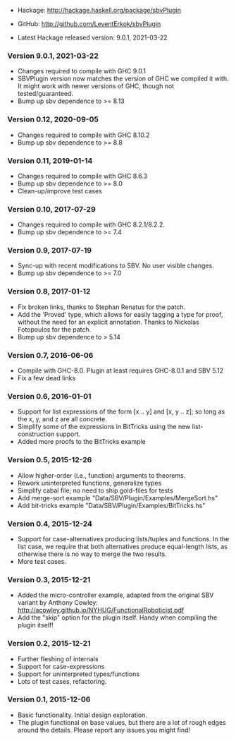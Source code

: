 * Hackage: <http://hackage.haskell.org/package/sbvPlugin>
* GitHub:  <http://github.com/LeventErkok/sbvPlugin>

* Latest Hackage released version: 9.0.1, 2021-03-22

### Version 9.0.1, 2021-03-22
  * Changes required to compile with GHC 9.0.1
  * SBVPlugin version now matches the version of GHC we compiled it with.
    It might work with newer versions of GHC, though not tested/guaranteed.
  * Bump up sbv dependence to >= 8.13

### Version 0.12, 2020-09-05
  * Changes required to compile with GHC 8.10.2
  * Bump up sbv dependence to >= 8.8

### Version 0.11, 2019-01-14

  * Changes required to compile with GHC 8.6.3
  * Bump up sbv dependence to >= 8.0
  * Clean-up/improve test cases

### Version 0.10, 2017-07-29

  * Changes required to compile with GHC 8.2.1/8.2.2.
  * Bump up sbv dependence to >= 7.4

### Version 0.9, 2017-07-19

  * Sync-up with recent modifications to SBV. No user visible changes.
  * Bump up sbv dependence to >= 7.0

### Version 0.8, 2017-01-12

  * Fix broken links, thanks to Stephan Renatus for the patch.
  * Add the 'Proved' type, which allows for easily tagging a type for proof,
    without the need for an explicit annotation. Thanks to Nickolas Fotopoulos
    for the patch.
  * Bump up sbv dependence to > 5.14
  
### Version 0.7, 2016-06-06

  * Compile with GHC-8.0. Plugin at least requires GHC-8.0.1 and SBV 5.12
  * Fix a few dead links

### Version 0.6, 2016-01-01

  * Support for list expressions of the form [x .. y] and
    [x, y .. z]; so long as the x, y, and z are all concrete.
  * Simplify some of the expressions in BitTricks using
    the new list-construction support.
  * Added more proofs to the BitTricks example

### Version 0.5, 2015-12-26
 
  * Allow higher-order (i.e., function) arguments to theorems.
  * Rework uninterpreted functions, generalize types
  * Simplify cabal file; no need to ship gold-files for tests
  * Add merge-sort example "Data/SBV/Plugin/Examples/MergeSort.hs"
  * Add bit-tricks example "Data/SBV/Plugin/Examples/BitTricks.hs"

### Version 0.4, 2015-12-24

  * Support for case-alternatives producing lists/tuples
    and functions. In the list case, we require that both
    alternatives produce equal-length lists, as otherwise
    there is no way to merge the two results.
  * More test cases.

### Version 0.3, 2015-12-21
  
  * Added the micro-controller example, adapted from
    the original SBV variant by Anthony Cowley:
    <http://acowley.github.io/NYHUG/FunctionalRoboticist.pdf>
  * Add the "skip" option for the plugin itself. Handy when
    compiling the plugin itself!

### Version 0.2, 2015-12-21

  * Further fleshing of internals
  * Support for case-expressions
  * Support for uninterpreted types/functions
  * Lots of test cases, refactoring.

### Version 0.1, 2015-12-06

  * Basic functionality. Initial design exploration.
  * The plugin functional on base values, but there
    are a lot of rough edges around the details.
    Please report any issues you might find!
